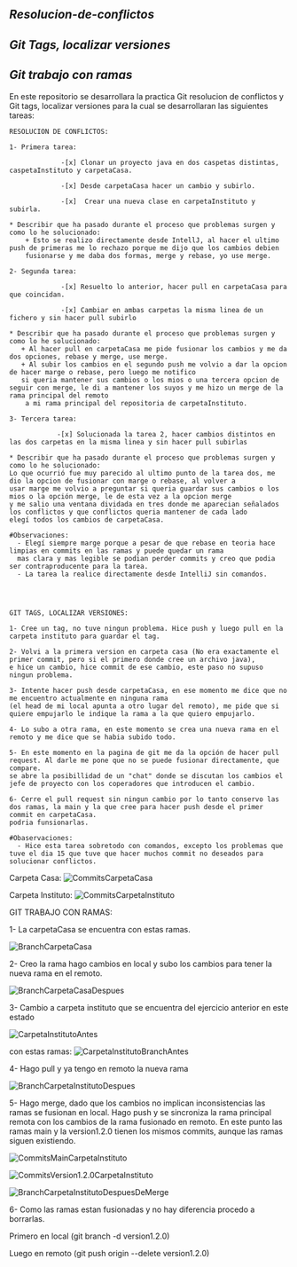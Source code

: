 ## ***Resolucion-de-conflictos***
## ***Git Tags, localizar versiones***
## ***Git trabajo con ramas***

En este repositorio se desarrollara la practica Git resolucion de conflictos y Git tags, localizar versiones para la cual se desarrollaran las siguientes tareas:

    RESOLUCION DE CONFLICTOS:
    
    1- Primera tarea:

                 -[x] Clonar un proyecto java en dos caspetas distintas, caspetaInstituto y carpetaCasa.
 
                 -[x] Desde carpetaCasa hacer un cambio y subirlo.
 
                 -[x]  Crear una nueva clase en carpetaInstituto y subirla.
 
    * Describir que ha pasado durante el proceso que problemas surgen y como lo he solucionado:
        + Esto se realizo directamente desde IntellJ, al hacer el ultimo push de primeras me lo rechazo porque me dijo que los cambios debien 
        fusionarse y me daba dos formas, merge y rebase, yo use merge.
    
    2- Segunda tarea:
    
                 -[x] Resuelto lo anterior, hacer pull en carpetaCasa para que coincidan.
    
                 -[x] Cambiar en ambas carpetas la misma linea de un fichero y sin hacer pull subirlo
    
    * Describir que ha pasado durante el proceso que problemas surgen y como lo he solucionado:
       + Al hacer pull en carpetaCasa me pide fusionar los cambios y me da dos opciones, rebase y merge, use merge.
       + Al subir los cambios en el segundo push me volvio a dar la opcion de hacer marge o rebase, pero luego me notifico
       si queria mantener sus cambios o los mios o una tercera opcion de seguir con merge, le di a mantener los suyos y me hizo un merge de la rama principal del remoto
        a mi rama principal del repositoria de carpetaInstituto. 
    
    3- Tercera tarea:

                -[x] Solucionada la tarea 2, hacer cambios distintos en las dos carpetas en la misma linea y sin hacer pull subirlas
  
    * Describir que ha pasado durante el proceso que problemas surgen y como lo he solucionado:
    Lo que ocurrió fue muy parecido al ultimo punto de la tarea dos, me dio la opcion de fusionar con marge o rebase, al volver a 
    usar marge me volvio a preguntar si queria guardar sus cambios o los mios o la opción merge, le de esta vez a la opcion merge
    y me salio una ventana dividada en tres donde me aparecian señalados los conflictos y que conflictos queria mantener de cada lado
    elegí todos los cambios de carpetaCasa.
    
    #Observaciones:
      - Elegí siempre marge porque a pesar de que rebase en teoria hace limpias en commits en las ramas y puede quedar un rama 
      mas clara y mas legible se podian perder commits y creo que podia ser contraproducente para la tarea.
      - La tarea la realice directamente desde IntelliJ sin comandos.
      
  
  
  
    GIT TAGS, LOCALIZAR VERSIONES:
    
    1- Cree un tag, no tuve ningun problema. Hice push y luego pull en la carpeta instituto para guardar el tag.
    
    2- Volvi a la primera version en carpeta casa (No era exactamente el primer commit, pero si el primero donde cree un archivo java), 
    e hice un cambio, hice commit de ese cambio, este paso no supuso ningun problema.
    
    3- Intente hacer push desde carpetaCasa, en ese momento me dice que no me encuentro actualmente en ninguna rama 
    (el head de mi local apunta a otro lugar del remoto), me pide que si quiere empujarlo le indique la rama a la que quiero empujarlo.
    
    4- Lo subo a otra rama, en este momento se crea una nueva rama en el remoto y me dice que se habia subido todo.
    
    5- En este momento en la pagina de git me da la opción de hacer pull request. Al darle me pone que no se puede fusionar directamente, que compare.
    se abre la posibillidad de un "chat" donde se discutan los cambios el jefe de proyecto con los coperadores que introducen el cambio.
    
    6- Cerre el pull request sin ningun cambio por lo tanto conservo las dos ramas, la main y la que cree para hacer push desde el primer commit en carpetaCasa.
    podria funsionarlas.
    
    #Obaservaciones:
      - Hice esta tarea sobretodo con comandos, excepto los problemas que tuve el dia 15 que tuve que hacer muchos commit no deseados para solucionar conflictos.
      
  
  Carpeta Casa:
  ![CommitsCarpetaCasa](https://i.ibb.co/m9F47qY/Carpeta-Casa.png)
  
  
  
  Carpeta Instituto:
  ![CommitsCarpetaInstituto](https://i.ibb.co/q1vVyD6/Carpeta-Instituto.png)
  
  
  
  GIT TRABAJO CON RAMAS:
  
  
   1- La carpetaCasa se encuentra con estas ramas.
      
   ![BranchCarpetaCasa](https://i.ibb.co/M9L9Ypf/Ramas-carpeta-Casa-antes.png)
   
   2- Creo la rama hago cambios en local y subo los cambios para tener la nueva rama en el remoto.
   
   ![BranchCarpetaCasaDespues](https://i.ibb.co/9HLSGv2/Ramas-carpeta-Casa-despues.png)
   
   3- Cambio a carpeta instituto que se encuentra del ejercicio anterior en este estado
   
   ![CarpetaInstitutoAntes](https://i.ibb.co/x1Dzg8Z/Carpeta-Instituto-como-estaba-del-ejercicio-anterior.png)
   
   
   con estas ramas:
   ![CarpetaInstitutoBranchAntes](https://i.ibb.co/1qJffBT/Ramas-carpeta-Instituto-antes-pull.png)
   
   4- Hago pull y ya tengo en remoto la nueva rama
   
   ![BranchCarpetaInstitutoDespues](https://i.ibb.co/VY0vQP0/Ramas-carpeta-Instituto-despues.png)
   
   5- Hago merge, dado que los cambios no implican inconsistencias las ramas se fusionan en local. Hago push y 
   se sincroniza la rama principal remota con los cambios de la rama fusionado en remoto. En este punto las ramas main 
   y la version1.2.0 tienen los mismos commits, aunque las ramas siguen existiendo.
   
   ![CommitsMainCarpetaInstituto](https://i.ibb.co/V39DwSs/Commits-despues-de-fusion-en-carpeta-Instituto-en-rama-main.png)
   
   ![CommitsVersion1.2.0CarpetaInstituto](https://i.ibb.co/Z2fH1mY/Commits-despues-de-la-fusion-en-carpeta-Intituto-en-version1-2-0.png)
   
   ![BranchCarpetaInstitutoDespuesDeMerge](https://i.ibb.co/ZWz4mgr/branch-carpeta-Instituto-despues-de-merge.png)
   
   6- Como las ramas estan fusionadas y no hay diferencia procedo a borrarlas.
   
   Primero en local (git branch -d version1.2.0)
   
   Luego en remoto (git push origin --delete version1.2.0)